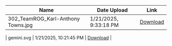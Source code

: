 | **Name** | **Date Upload** | **Link** |
| ----- | ----- | ----- |
| 302_TeamROG_Karl-Anthony Towns.jpg | 1/21/2025, 9:33:18 PM | [Download](https://github.com/almaheras/blackhole/raw/refs/heads/main/302_TeamROG_Karl-Anthony%20Towns.jpg) |

| gemini.svg | 1/21/2025, 10:21:45 PM | [Download](https://github.com/almaheras/blackhole/raw/refs/heads/main/gemini.svg) |